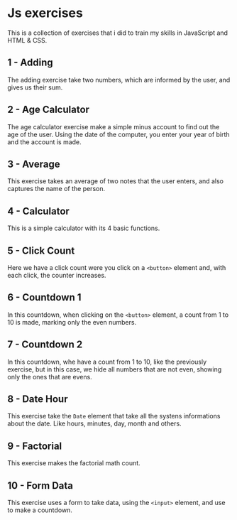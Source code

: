 # Js exercises
This is a collection of exercises that i did to train my skills in JavaScript and HTML & CSS.

## 1 - Adding
The adding exercise take two numbers, which are informed by the user, and gives us their sum.

## 2 - Age Calculator
The age calculator exercise make a simple minus account to find out the age of the user. Using the date of the computer, you enter your year of birth and the account is made.

## 3 - Average
This exercise takes an average of two notes that the user enters, and also captures the name of the person.

## 4 - Calculator
This is a simple calculator with its 4 basic functions.

## 5 - Click Count
Here we have a click count were you click on a `<button>` element and, with each click, the counter increases.

## 6 - Countdown 1
In this countdown, when clicking on the `<button>` element, a count from 1 to 10 is made, marking only the even numbers.

## 7 - Countdown 2
In this countdown, whe have a count from 1 to 10, like the previously exercise, but in this case, we hide all numbers that are not even, showing only the ones that are evens.

## 8 - Date Hour
This exercise take the `Date` element that take all the systens informations about the date. Like hours, minutes, day, month and others.

## 9 - Factorial
This exercise makes the factorial math count.

## 10 - Form Data
This exercise uses a form to take data, using the `<input>` element, and use to make a countdown.
